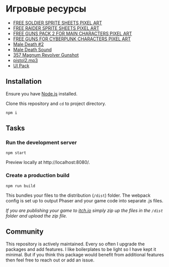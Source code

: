 # Игровые ресурсы

- [FREE SOLDIER SPRITE SHEETS PIXEL ART](https://craftpix.net/freebies/free-soldier-sprite-sheets-pixel-art/)
- [FREE RAIDER SPRITE SHEETS PIXEL ART](https://craftpix.net/freebies/free-raider-sprite-sheets-pixel-art/)
- [FREE GUNS PACK 2 FOR MAIN CHARACTERS PIXEL ART](https://craftpix.net/freebies/free-guns-pack-2-for-main-characters-pixel-art/)
- [FREE GUNS FOR CYBERPUNK CHARACTERS PIXEL ART](https://craftpix.net/freebies/free-guns-for-cyberpunk-characters-pixel-art/)
- [Male Death #2](https://freesound.org/people/AUDACITIER/sounds/632243/)
- [Male Death Sound](https://freesound.org/people/HighPixel/sounds/554443/)
- [357 Magnum Revolver Gunshot](https://freesound.org/people/Shark_Anthony/sounds/683186/)
- [pistol2.mp3](https://freesound.org/people/senitiel/sounds/220612/)
- [UI Pack](https://kenney.nl/assets/ui-pack)

## Installation

Ensure you have [Node.js](https://nodejs.org) installed.

Clone this repository and `cd` to project directory.

```
npm i
```

## Tasks

### Run the development server

```
npm start
```

Preview locally at http://localhost:8080/.

### Create a production build

```
npm run build
```

This bundles your files to the distribution (`/dist`) folder. The webpack config is set up to output Phaser and your game code into separate .js files.

_If you are publishing your game to [itch.io](https://itch.io) simply zip up the files in the `/dist` folder and upload the zip file._

## Community

This repository is actively maintained. Every so often I upgrade the packages and add features. I like boilerplates to be light so I have kept it minimal. But if you think this package would benefit from additional features then feel free to reach out or add an issue.

